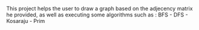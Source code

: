 
This project helps the user to draw a graph based on the adjecency matrix he provided, as well as executing some algorithms such as : BFS - DFS - Kosaraju - Prim 